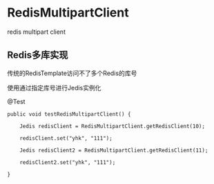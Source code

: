 # RedisMultipartClient

redis multipart client

## Redis多库实现

传统的RedisTemplate访问不了多个Redis的库号

使用通过指定库号进行Jedis实例化

@Test

    public void testRedisMultipartClient() {
    
        Jedis redisClient = RedisMultipartClient.getRedisClient(10);
        
        redisClient.set("yhk", "111");
        
        Jedis redisClient2 = RedisMultipartClient.getRedisClient(11);
        
        redisClient2.set("yhk", "111");
        
    }
